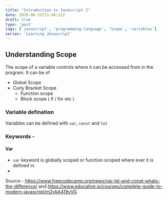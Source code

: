 ```yaml
---
title: "Introduction to Javascript 2"
date: 2020-06-25T21:46:21Z
draft: true
type: 'post'
tags: ['javascript', 'programming-language', 'Scope', 'variables']
series: 'Learning Javascript'
---
```


## Understanding Scope

The scope of a variable controls where it can be accessed from in the program.
It can be of 
- Global Scope
- Curly Bracket Scope
    - Function scope
    - Block scope ( if / for etc )


### Variable defination
Variables can be defined with `var`, `const` and `let`

### Keywords - 
#### Var 
- `var` keyword is globally scoped or function scoped where ever it is defined in.
- 


Source - https://www.freecodecamp.org/news/var-let-and-const-whats-the-difference/
    and  https://www.educative.io/courses/complete-guide-to-modern-javascript/m2vkA419vVG